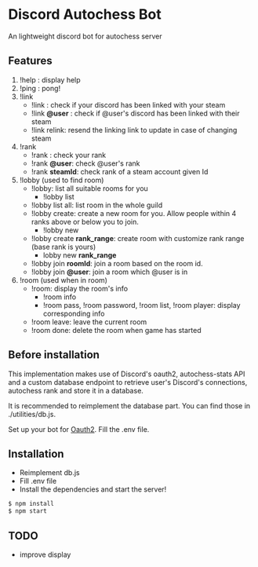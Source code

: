 # Discord Autochess Bot

An lightweight discord bot for autochess server

## Features

1. !help         : display help
2. !ping         : pong!
3. !link
   * !link       : check if your discord has been linked with your steam
   * !link __@user__ : check if @user's discord has been linked with their steam
   * !link relink: resend the linking link to update in case of changing steam
4. !rank
    * !rank      : check your rank
    * !rank __@user__: check @user's rank
    * !rank __steamId__: check rank of a steam account given Id
5. !lobby (used to find room)
    * !lobby: list all suitable rooms for you
        * !lobby list
    * !lobby list all: list room in the whole guild
    * !lobby create: create a new room for you. Allow people within 4 ranks above or below you to join.
        * !lobby new
    * !lobby create __rank_range__: create room with customize rank range (base rank is yours)
        * lobby new  __rank_range__
    * !lobby join __roomId__: join a room based on the room id.
    * !lobby join __@user__: join a room which @user is in
6. !room (used when in room)
    * !room: display the room's info
        * !room info
        * !room pass, !room password, !room list, !room player: display corresponding info
    * !room leave: leave the current room
    * !room done: delete the room when game has started

## Before installation

This implementation makes use of Discord's oauth2, autochess-stats API and a custom database endpoint to retrieve user's Discord's connections, autochess rank and store it in a database.

It is recommended to reimplement the database part. You can find those in ./utilities/db.js.

Set up your bot for [Oauth2](https://discordapp.com/developers/docs/topics/oauth2).
Fill the .env file.

## Installation

* Reimplement db.js
* Fill .env file
* Install the dependencies and start the server!

```sh
$ npm install
$ npm start
```

## TODO
* improve display
